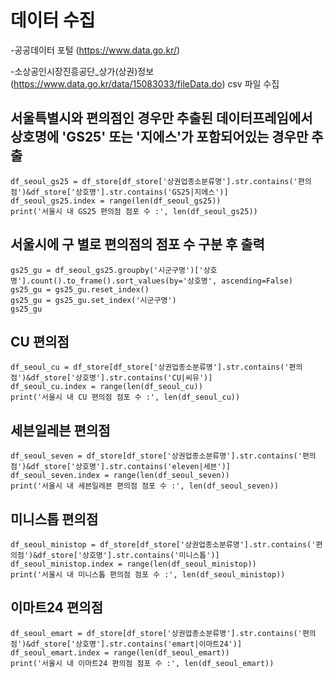 # 데이터 수집

-공공데이터 포털 (https://www.data.go.kr/)

-소상공인시장진흥공단_상가(상권)정보 (https://www.data.go.kr/data/15083033/fileData.do) csv 파일 수집

## 서울특별시와 편의점인 경우만 추출된 데이터프레임에서 상호명에 'GS25' 또는 '지에스'가 포함되어있는 경우만 추출
    df_seoul_gs25 = df_store[df_store['상권업종소분류명'].str.contains('편의점')&df_store['상호명'].str.contains('GS25|지에스')]
    df_seoul_gs25.index = range(len(df_seoul_gs25))
    print('서울시 내 GS25 편의점 점포 수 :', len(df_seoul_gs25))


## 서울시에 구 별로 편의점의 점포 수 구분 후 출력
    gs25_gu = df_seoul_gs25.groupby('시군구명')['상호명'].count().to_frame().sort_values(by='상호명', ascending=False)
    gs25_gu = gs25_gu.reset_index()
    gs25_gu = gs25_gu.set_index('시군구명')
    gs25_gu

## CU 편의점
    df_seoul_cu = df_store[df_store['상권업종소분류명'].str.contains('편의점')&df_store['상호명'].str.contains('CU|씨유')]
    df_seoul_cu.index = range(len(df_seoul_cu))
    print('서울시 내 CU 편의점 점포 수 :', len(df_seoul_cu))

## 세븐일레븐 편의점
    df_seoul_seven = df_store[df_store['상권업종소분류명'].str.contains('편의점')&df_store['상호명'].str.contains('eleven|세븐')]
    df_seoul_seven.index = range(len(df_seoul_seven))
    print('서울시 내 세븐일레븐 편의점 점포 수 :', len(df_seoul_seven))

## 미니스톱 편의점
    df_seoul_ministop = df_store[df_store['상권업종소분류명'].str.contains('편의점')&df_store['상호명'].str.contains('미니스톱')]
    df_seoul_ministop.index = range(len(df_seoul_ministop))
    print('서울시 내 미니스톱 편의점 점포 수 :', len(df_seoul_ministop))

## 이마트24 편의점
    df_seoul_emart = df_store[df_store['상권업종소분류명'].str.contains('편의점')&df_store['상호명'].str.contains('emart|이마트24')]
    df_seoul_emart.index = range(len(df_seoul_emart))
    print('서울시 내 이마트24 편의점 점포 수 :', len(df_seoul_emart))
